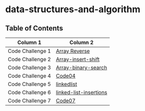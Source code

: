 # data-structures-and-algorithm

## Table of Contents

| Column 1  | Column 2  |
| ---------------- | ---------------- |
| Code Challenge 1  |[Array Reverse](./array-reverse/array-reverse.md)|
| Code Challenge 2  |[Array-insert-shift](./array-insert-shift/array-insert-shift.md)|
| Code Challenge 3  |[Array-binary-search](./array-binary-search/array-binary-search.md)|
| Code Challenge 4  |[Code04]()|
| Code Challenge 5  |[linkedlist](./linkedlist/linkedlist.md)|
| Code Challenge 6  |[linked-list-insertions](./linked-list-insertions/linked-list-insertions.md)|
| Code Challenge 7  |[Code07]()|
